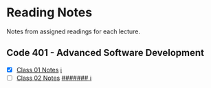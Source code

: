 # Reading Notes
Notes from assigned readings for each lecture.

## Code 401 - Advanced Software Development
- [x] [Class 01 Notes](https://github.com/dianakim-401n16/reading-notes/blob/master/class-01-reading.md)
[:information_source:](https://canvas.instructure.com/courses/1843820/discussion_topics/8474808)
- [ ] [Class 02 Notes](https://github.com/dianakim-401n16/reading-notes/blob/master/class-02-reading.md)
[####### :information_source:](https://canvas.instructure.com/courses/1843820/discussion_topics/8474808)
